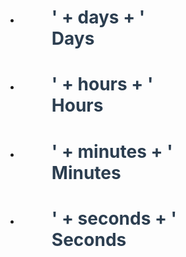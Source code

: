 <div class="rows"><ul class="list-inline"><li><div style="margin-left:50px; color:#2c3e50;"><h1>' + days +  '<br/><b>Days</b></h1></div></li><li><div style="margin-left:50px; color:#2c3e50;"><h1>   ' + hours + '<br/><b>Hours</b></h1></div></li><li><div style="margin-left:50px; color:#2c3e50;"><h1>' + minutes + ' <br/><b>Minutes</b></h1></div></li><li><div style="margin-left:50px; color:#2c3e50;"><h1>' + seconds + ' <br/><b>Seconds</b></h1></div></li></ul></div>